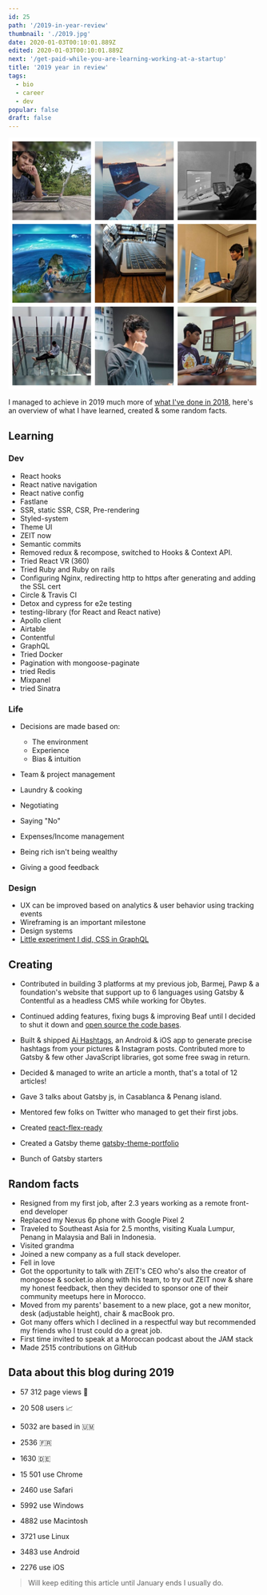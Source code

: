 ```yaml
---
id: 25
path: '/2019-in-year-review'
thumbnail: './2019.jpg'
date: 2020-01-03T00:10:01.889Z
edited: 2020-01-03T00:10:01.889Z
next: '/get-paid-while-you-are-learning-working-at-a-startup'
title: '2019 year in review'
tags:
  - bio
  - career
  - dev
popular: false
draft: false
---
```


![2019 year in review](2019.jpg 'Follow me on Instagram to see more : https://www.instagram.com/smakosh19')

I managed to achieve in 2019 much more of [what I've done in 2018](/2018-year-review), here's an overview of what I have learned, created & some random facts.

## Learning

### Dev

- React hooks
- React native navigation
- React native config
- Fastlane
- SSR, static SSR, CSR, Pre-rendering
- Styled-system
- Theme UI
- ZEIT now
- Semantic commits
- Removed redux & recompose, switched to Hooks & Context API.
- Tried React VR (360)
- Tried Ruby and Ruby on rails
- Configuring Nginx, redirecting http to https after generating and adding the SSL cert
- Circle & Travis CI
- Detox and cypress for e2e testing
- testing-library (for React and React native)
- Apollo client
- Airtable
- Contentful
- GraphQL
- Tried Docker
- Pagination with mongoose-paginate
- tried Redis
- Mixpanel
- tried Sinatra

### Life

- Decisions are made based on:

  - The environment
  - Experience
  - Bias & intuition

- Team & project management
- Laundry & cooking
- Negotiating
- Saying "No"
- Expenses/Income management
- Being rich isn't being wealthy
- Giving a good feedback

### Design

- UX can be improved based on analytics & user behavior using tracking events
- Wireframing is an important milestone
- Design systems
- [Little experiment I did, CSS in GraphQL](https://github.com/smakosh/gatsby-design-system-experimental)

## Creating

- Contributed in building 3 platforms at my previous job, Barmej, Pawp & a foundation's website that support up to 6 languages using Gatsby & Contentful as a headless CMS while working for Obytes.

- Continued adding features, fixing bugs & improving Beaf until I decided to shut it down and [open source the code bases](https://github.com/smakosh).

- Built & shipped [Ai Hashtags](https://ai-hashtags.com), an Android & iOS app to generate precise hashtags from your pictures & Instagram posts.
  Contributed more to Gatsby & few other JavaScript libraries, got some free swag in return.

- Decided & managed to write an article a month, that's a total of 12 articles!

- Gave 3 talks about Gatsby js, in Casablanca & Penang island.

- Mentored few folks on Twitter who managed to get their first jobs.

- Created [react-flex-ready](https://github.com/smakosh/react-flex-ready)

- Created a Gatsby theme [gatsby-theme-portfolio](https://github.com/smakosh/gatsby-theme-portfolio)

- Bunch of Gatsby starters

## Random facts

- Resigned from my first job, after 2.3 years working as a remote front-end developer
- Replaced my Nexus 6p phone with Google Pixel 2
- Traveled to Southeast Asia for 2.5 months, visiting Kuala Lumpur, Penang in Malaysia and Bali in Indonesia.
- Visited grandma
- Joined a new company as a full stack developer.
- Fell in love
- Got the opportunity to talk with ZEIT's CEO who's also the creator of mongoose & socket.io along with his team, to try out ZEIT now & share my honest feedback, then they decided to sponsor one of their community meetups here in Morocco.
- Moved from my parents' basement to a new place, got a new monitor, desk (adjustable height), chair & macBook pro.
- Got many offers which I declined in a respectful way but recommended my friends who I trust could do a great job.
- First time invited to speak at a Moroccan podcast about the JAM stack
- Made 2515 contributions on GitHub

## Data about this blog during 2019

- 57 312 page views 👀
- 20 508 users 📈

- 5032 are based in 🇺🇲
- 2536 🇫🇷
- 1630 🇩🇪

- 15 501 use Chrome
- 2460 use Safari

- 5992 use Windows
- 4882 use Macintosh
- 3721 use Linux

- 3483 use Android
- 2276 use iOS

> Will keep editing this article until January ends I usually do.
